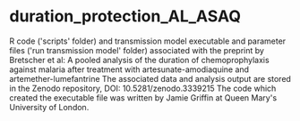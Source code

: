 # duration_protection_AL_ASAQ
R code ('scripts' folder) and transmission model executable and parameter files ('run transmission model' folder) associated with the preprint by Bretscher et al: A pooled analysis of the duration of chemoprophylaxis against malaria after treatment with artesunate-amodiaquine and artemether-lumefantrine
The associated data and analysis output are stored in the Zenodo repository, DOI: 10.5281/zenodo.3339215
The code which created the executable file was written by Jamie Griffin at Queen Mary's University of London.
